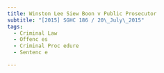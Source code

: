 ```yaml
---
title: Winston Lee Siew Boon v Public Prosecutor 
subtitle: "[2015] SGHC 186 / 20\_July\_2015"
tags:
  - Criminal Law
  - Offenc es
  - Criminal Proc edure
  - Sentenc e

---
```


